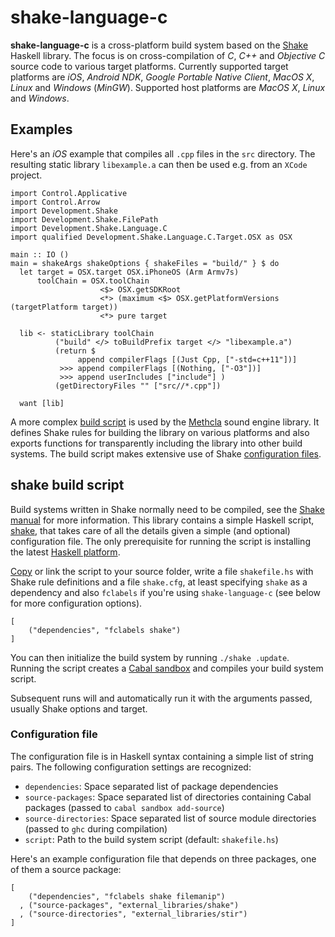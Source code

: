 # shake-language-c

**shake-language-c** is a cross-platform build system based on the [Shake][] Haskell library. The focus is on cross-compilation of *C*, *C++* and *Objective C* source code to various target platforms. Currently supported target platforms are *iOS*, *Android NDK*, *Google Portable Native Client*, *MacOS X*, *Linux* and *Windows* (*MinGW*). Supported host platforms are *MacOS X*, *Linux* and *Windows*.

## Examples

Here's an *iOS* example that compiles all `.cpp` files in the `src` directory. The resulting static library `libexample.a` can then be used e.g. from an `XCode` project.

    import Control.Applicative
    import Control.Arrow
    import Development.Shake
    import Development.Shake.FilePath
    import Development.Shake.Language.C
    import qualified Development.Shake.Language.C.Target.OSX as OSX

    main :: IO ()
    main = shakeArgs shakeOptions { shakeFiles = "build/" } $ do
      let target = OSX.target OSX.iPhoneOS (Arm Armv7s)
          toolChain = OSX.toolChain
                        <$> OSX.getSDKRoot
                        <*> (maximum <$> OSX.getPlatformVersions (targetPlatform target))
                        <*> pure target

      lib <- staticLibrary toolChain
              ("build" </> toBuildPrefix target </> "libexample.a")
              (return $ 
                   append compilerFlags [(Just Cpp, ["-std=c++11"])]
               >>> append compilerFlags [(Nothing, ["-O3"])]
               >>> append userIncludes ["include"] )
              (getDirectoryFiles "" ["src//*.cpp"])

      want [lib]

A more complex [build script](https://github.com/samplecount/methcla/tree/develop/Shake_Methcla.hs) is used by the [Methcla](http://methc.la) sound engine library. It defines Shake rules for building the library on various platforms and also exports functions for transparently including the library into other build systems. The build script makes extensive use of Shake [configuration files](https://github.com/samplecount/methcla/tree/develop/config).

## shake build script

Build systems written in Shake normally need to be compiled, see the [Shake manual][shake-manual] for more information. This library contains a simple Haskell script, [shake](https://github.com/samplecount/stir/blob/master/shake), that takes care of all the details given a simple (and optional) configuration file. The only prerequisite for running the script is installing the latest [Haskell platform](http://www.haskell.org/platform/).

[Copy](https://raw.githubusercontent.com/samplecount/stir/master/shake) or link the script to your source folder, write a file `shakefile.hs` with Shake rule definitions and a file `shake.cfg`, at least specifying `shake` as a dependency and also `fclabels` if you're using `shake-language-c` (see below for more configuration options).

    [
        ("dependencies", "fclabels shake")
    ]

You can then initialize the build system by running `./shake .update`. Running the script creates a [Cabal sandbox][cabal-sandbox] and compiles your build system script.

Subsequent runs will and automatically run it with the arguments passed, usually Shake options and target.

### Configuration file

The configuration file is in Haskell syntax containing a simple list of string pairs. The following configuration settings are recognized:

* `dependencies`: Space separated list of package dependencies
* `source-packages`: Space separated list of directories containing Cabal packages (passed to `cabal sandbox add-source`)
* `source-directories`: Space separated list of source module directories (passed to `ghc` during compilation)
* `script`: Path to the build system script (default: `shakefile.hs`)

Here's an example configuration file that depends on three packages, one of them a source package:

    [
        ("dependencies", "fclabels shake filemanip")
      , ("source-packages", "external_libraries/shake")
      , ("source-directories", "external_libraries/stir")
    ]

[shake]: https://github.com/ndmitchell/shake
[shake-manual]: https://github.com/ndmitchell/shake/blob/master/docs/Manual.md
[cabal-sandbox]: http://www.haskell.org/cabal/users-guide/installing-packages.html#developing-with-sandboxes
